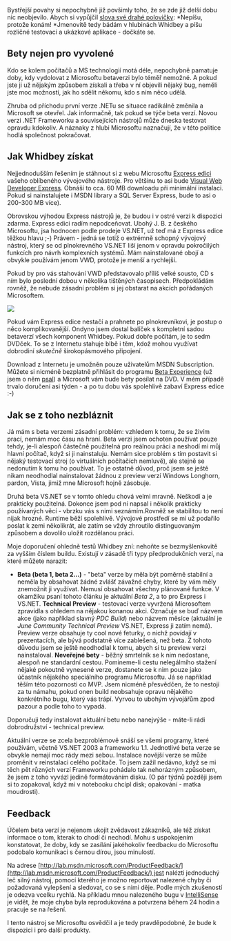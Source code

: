 <!-- dcterms:identifier = aspnetcz#42 -->
<!-- dcterms:title = Jak testovat Whidbey a jak to přežít -->
<!-- dcterms:abstract = Nepíšu, protože konám. Chcete konat též? -->
<!-- np9:categoryId = 1 -->
<!-- x4w:category = IT -->
<!-- np9:authorId = 1 -->
<!-- np9:authorEmail = michal.valasek@altairis.cz -->
<!-- dcterms:creator = Michal Altair Valášek -->
<!-- dcterms:created = 2005-07-23T04:12:13.107+02:00 -->
<!-- dcterms:dateAccepted = 2005-07-23T04:12:13.107+02:00 -->

Bystřejší povahy si nepochybně již povšimly toho, že se zde již delší dobu nic neobjevilo. Abych si vypůjčil [slova své drahé polovičky](http://weblog.bestijka.cz/ShowRecord.aspx?day=20030522): *Nepíšu, protože konám! *Jmenovitě tedy bádám v hlubinách Whidbey a píšu rozličné testovací a ukázkové aplikace - dočkáte se.

## Bety nejen pro vyvolené

Kdo se kolem počítačů a MS technologií motá déle, nepochybně pamatuje doby, kdy vydolovat z Microsoftu betaverzi bylo téměř nemožné. A pokud jste ji už nějakým způsobem získali a třeba v ní objevili nějaký bug, neměli jste moc možností, jak ho sdělit někomu, kdo s ním něco udělá.

Zhruba od příchodu první verze .NETu se situace radikálně změnila a Microsoft se otevřel. Jak informačně, tak pokud se týče beta verzí. Novou verzi .NET Frameworku a souvisejících nástrojů může dneska testovat opravdu kdokoliv. A náznaky z hlubi Microsoftu naznačují, že v této politice hodlá společnost pokračovat.

## Jak Whidbey získat

Nejjednodušším řešením je stáhnout si z webu Microsoftu [Express edici](http://lab.msdn.microsoft.com/express/) vašeho oblíbeného vývojového nástroje. Pro většinu to asi bude [Visual Web Developer Express](http://lab.msdn.microsoft.com/express/vwd/default.aspx). Obnáší to cca. 60 MB downloadu při minimální instalaci. Pokud si nainstalujete i MSDN library a SQL Server Express, bude to asi o 200-300 MB více).

Obrovskou výhodou Express nástrojů je, že budou i v ostré verzi k dispozici zdarma. Express edici radím nepodceňovat. Ubohý J. B. z českého Microsoftu, jsa hodnocen podle prodeje VS.NET, už teď má z Express edice těžkou hlavu ;-) Právem - jedná se totiž o extrémně schopný vývojový nástroj, který se od plnokrevného VS.NET liší jenom v opravdu pokročilých funkcích pro návrh komplexních systémů. Mám nainstalované obojí a obvykle používám jenom VWD, protože je menší a rychlejší.

Pokud by pro vás stahování VWD představovalo příliš velké sousto, CD s ním bylo poslední dobou v několika tištěných časopisech. Předpokládám rovněž, že nebude zásadní problém si jej obstarat na akcích pořádaných Microsoftem.

[![](https://www.cdn.altairis.cz/Blog/2005/20050429-betaexperience.jpg)](http://www.microsoft.com/emea/msdn/betaexperience/cscz/)

Pokud vám Express edice nestačí a prahnete po plnokrevníkovi, je postup o něco komplikovanější. Ondyno jsem dostal balíček s kompletní sadou betaverzí všech komponent Whidbey. Pokud dobře počítám, je to sedm DVDček. To se z Internetu stahuje blbě i těm, kdož mohou využívat dobrodiní *skutečně* širokopásmového připojení.

Download z Internetu je umožněn pouze uživatelům MSDN Subscription. Můžete si nicméně bezplatně přihlásit do programu [Beta Experience](http://www.microsoft.com/emea/msdn/betaexperience/cscz/) (už jsem o něm [psal](/entry/article-20050429.aspx)) a Microsoft vám bude bety posílat na DVD. V mém případě trvalo doručení asi týden - a po tu dobu vás spolehlivě zabaví Express edice :-)

## Jak se z toho nezbláznit

Já mám s beta verzemi zásadní problém: vzhledem k tomu, že se živím prací, nemám moc času na hraní. Beta verzi jsem ochoten používat pouze tehdy, je-li alespoň částečně použitelná pro reálnou práci a neshodí mi můj hlavní počítač, když si ji nainstaluju. Nemám sice problém s tím postavit si nějaký testovací stroj (o virtuálních počítačích nemluvě), ale stejně se nedonutím k tomu ho používat. To je ostatně důvod, proč jsem se ještě nikam neodhodlal nainstalovat žádnou z preview verzí Windows Longhorn, pardon, Vista, jimiž mne Microsoft hojně zásobuje.

Druhá beta VS.NET se v tomto ohledu chová velmi mravně. Neškodí a je prakticky použitelná. Dokonce jsem pod ní napsal i několik prakticky používaných věcí - vbrzku vás s nimi seznámím.Rovněž se stabilitou to není nijak hrozné. Runtime běží spolehlivě. Vývojové prostředí se mi už podařilo poslat k zemi několikrát, ale zatím se vždy zhroutilo distinguovaným způsobem a dovolilo uložit rozdělanou práci.

Moje doporučení ohledně testů Whidbey zní: nehoňte se bezmyšlenkovitě za vyšším číslem buildu. Existují v zásadě tři typy předprodukčních verzí, na které můžete narazit:

*   **Beta (beta 1, beta 2...)** - "beta" verze by měla být poměrně stabilní a neměla by obsahovat žádné zvlášť závažné chyby, které by vám měly znemožnit ji využívat. Nemusí obsahovat všechny plánované funkce. V okamžiku psaní tohoto článku je aktuální *Beta 2*, a to pro Express i VS.NET. 
    **Technical Preview** - testovací verze vyvržená Microsoftem zpravidla s ohledem na nějakou konanou akci. Označuje se buď názvem akce (jako například slavný *PDC Build*) nebo názvem měsíce (aktuální je *June Community Technical Preview* VS.NET, Express ji zatím nemá). Preview verze obsahuje ty cool nové feturky, o nichž povídají v prezentacích, ale bývá podstatně více zablešená, než beta. Z tohoto důvodu jsem se ještě neodhodlal k tomu, abych si tu preview verzi nainstaloval. 
    **Neveřejné bety** - běžný smrtelník se k nim nedostane, alespoň ne standardní cestou. Pomineme-li cestu nelegálmího stažení nějaké pokoutně vynesené verze, dostanete se k nim pouze jako účastník nějakého speciálního programu Microsoftu. Já se například těším této pozornosti co MVP. Jsem nicméně přesvědčen, že to nestojí za tu námahu, pokud onen build neobsahuje opravu nějakého konkrétního bugu, který vás trápí. Vyrvou to ubohým vývojářům zpod pazour a podle toho to vypadá.

Doporučuji tedy instalovat aktuální betu nebo nanejvýše - máte-li rádi dobrodružství - technical preview.

Aktuální verze se zcela bezproblémově snáší se všemi programy, které používám, včetně VS.NET 2003 a frameworku 1.1. Jednotlivé beta verze se obvykle nemají moc rády mezi sebou. Instalace novější verze se může proměnit v reinstalaci celého počítače. To jsem zažil nedávno, když se mi těch pět různých verzí Frameworku pohádalo tak nehorázným způsobem, že jsem z toho vyvázl jedině formátováním disku. (O pár týdnů později jsem si to zopakoval, když mi v notebooku chcípl disk; opakování - matka moudrosti).

## Feedback

Účelem beta verzí je nejenom ukojit zvědavost zákazníků, ale též získat informace o tom, kterak to chodí či nechodí. Mohu s uspokojením konstatovat, že doby, kdy se zasílání jakéhokoliv feedbacku do Microsoftu podobalo komunikaci s černou dírou, jsou minulostí.

Na adrese [http://lab.msdn.microsoft.com/ProductFeedback/](http://lab.msdn.microsoft.com/ProductFeedback/) jest nalézti jednoduchý leč silný nástroj, pomocí kterého je možno reportovat nalezené chyby či požadovaná vylepšení a sledovat, co se s nimi děje. Podle mých zkušeností je odezva vcelku rychlá. Na příkladu mnou nalezeného bugu v [IntelliSense](http://lab.msdn.microsoft.com/ProductFeedback/viewfeedback.aspx?feedbackid=cd0e87f5-5fa7-487d-8d91-850a363dc15a) je vidět, že moje chyba byla reprodukována a potvrzena během 24 hodin a pracuje se na řešení.

I tento nástroj se Microsoftu osvědčil a je tedy pravděpodobné, že bude k dispozici i pro další produkty.